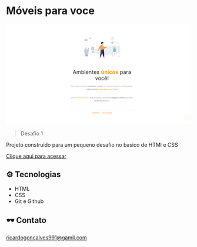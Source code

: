 # Móveis para voce

![preview](./imagens/preview.png)

>Desafio 1

Projeto construido para um pequeno desafio no basico de HTMl e CSS

[Clique aqui para acessar](https://ricardo-g-r.github.io/Moveis-para-voce/)

## ⚙ Tecnologias

- HTML
- CSS
- Git e Github

## 🕶 Contato

ricardogoncalves991@gamil.com  